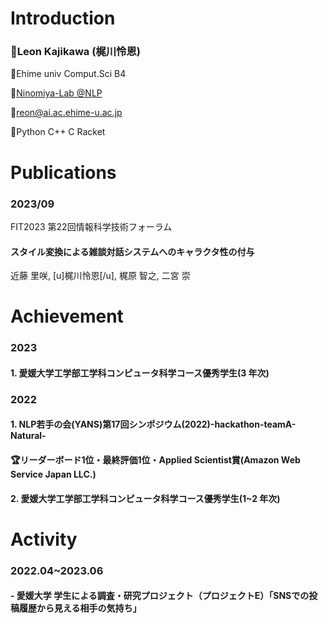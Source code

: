 # Introduction
### :turtle:Leon Kajikawa (梶川怜恩)

:apple:Ehime univ Comput.Sci B4

:microscope:[Ninomiya-Lab @NLP](https://sites.google.com/view/ehime-nlp/)

:ocean:reon@ai.ac.ehime-u.ac.jp

:octopus:Python C++ C Racket

# Publications
### 2023/09
FIT2023 第22回情報科学技術フォーラム 
#### スタイル変換による雑談対話システムへのキャラクタ性の付与
近藤 里咲, [u]梶川怜恩[/u], 梶原 智之, 二宮 崇
# Achievement

### 2023
#### 1. 愛媛大学工学部工学科コンピュータ科学コース優秀学生(3 年次)

### 2022
#### 1. NLP若手の会(YANS)第17回シンポジウム(2022)-hackathon-teamA-Natural-

#### :trophy:リーダーボード1位・最終評価1位・Applied Scientist賞(Amazon Web Service Japan LLC.)

#### 2. 愛媛大学工学部工学科コンピュータ科学コース優秀学生(1~2 年次)

# Activity
### 2022.04~2023.06
#### - 愛媛大学 学生による調査・研究プロジェクト（プロジェクトE）「SNSでの投稿履歴から見える相手の気持ち」
<!--
**Lemond-sp/Lemond-sp** is a ✨ _special_ ✨ repository because its `README.md` (this file) appears on your GitHub profile.

Here are some ideas to get you started:
[![LEON's GitHub stats](https://github-readme-stats.vercel.app/api?username=Lemond-sp&theme=vue-dark&show_icons=true)](https://github.com/Lemond-sp/)

[![Top Langs](https://github-readme-stats.vercel.app/api/top-langs/?username=Lemond-sp&theme=vue-dark&show_icons=true&layout=compact)](https://github.com/Lemond-sp/)
[![Twitter: kLeon496](https://img.shields.io/twitter/follow/kLeon496?style=social)](https://twitter.com/kLeon496)
- 🔭 こんに
- 🌱 I’m currently learning ...
- 👯 I’m looking to collaborate on ...a
- 🤔 I’m looking for help with ...
- 💬 Ask me about ...
- 📫 How to reach me: ...
- 😄 Pronouns: ...
- ⚡ Fun fact: ...
-->
